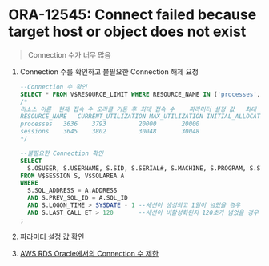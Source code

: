 ORA-12545: Connect failed because target host or object does not exist
===
>Connection 수가 너무 많음

1. Connection 수를 확인하고 불필요한 Connection 해제 요청
    ```sql
    --Connection 수 확인
    SELECT * FROM V$RESOURCE_LIMIT WHERE RESOURCE_NAME IN ('processes', 'sessions');
    /*
    리소스 이름	현재 접속 수	오라클 기동 후 최대 접속 수	파라미터 설정 값	최대 값
    RESOURCE_NAME	CURRENT_UTILIZATION	MAX_UTILIZATION	INITIAL_ALLOCATION	LIMIT_VALUE
    processes	3636	3793	     20000	     20000
    sessions	3645	3802	     30048	     30048
    */

    --불필요한 Connection 확인
    SELECT
      S.OSUSER, S.USERNAME, S.SID, S.SERIAL#, S.MACHINE, S.PROGRAM, S.STATUS, S.LOGON_TIME, S.LAST_CALL_ET, A.SQL_TEXT
    FROM V$SESSION S, V$SQLAREA A
    WHERE
      S.SQL_ADDRESS = A.ADDRESS
      AND S.PREV_SQL_ID = A.SQL_ID
      AND S.LOGON_TIME > SYSDATE - 1 --세션이 생성되고 1일이 넘었을 경우
      AND S.LAST_CALL_ET > 120       --세션이 비활성화된지 120초가 넘었을 경우
    ;
    ```

1. [파라미터 설정 값 확인](../session/README.md)

1. [AWS RDS Oracle에서의 Connection 수 제한](../../aws/rds/oracle/quotas/README.md)
